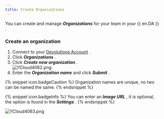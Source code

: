 ```yaml
---
title: Create Organizations
---
```

You can create and manage ***Organizations*** for your team in your {{ en.DA }} .  

### Create an organization 

1. Connect to your [Devolutions Account](https://portal.devolutions.com/) . 
1. Click ***Organizations*** . 
1. Click ***Create new organization*** .  
![!!Cloud4062.png](/img/en/cloud/Cloud4062.png) 
1. Enter the ***Organization name*** and click ***Submit*** . 

{% snippet icon.badgeCaution %} 
Organization names are unique, no two can be named the same. 
{% endsnippet %}
 
{% snippet icon.badgeInfo %} 
You can enter an ***Image URL*** , it is optional, the option is found in the ***Settings*** . 
{% endsnippet %}  
 
![!!Cloud4063.png](/img/en/cloud/Cloud4063.png) 

